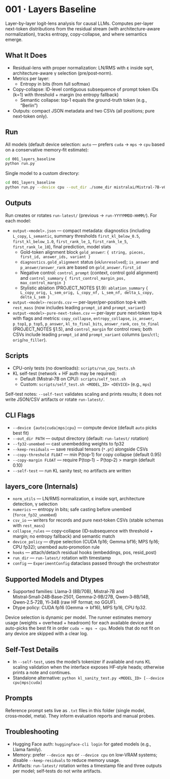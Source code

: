 # 001 · Layers Baseline

Layer-by-layer logit-lens analysis for causal LLMs. Computes per-layer next-token distributions from the residual stream (with architecture-aware normalization), tracks entropy, copy-collapse, and where semantics emerge.

## What It Does

- Residual-lens with proper normalization: LN/RMS with ε inside sqrt, architecture-aware γ selection (pre/post‑norm).
- Metrics per layer:
  - Entropy in bits (from full softmax)
- Copy-collapse: ID-level contiguous subsequence of prompt token IDs (k=1) with threshold + margin (no entropy fallback)
  - Semantic collapse: top‑1 equals the ground-truth token (e.g., “Berlin”)
- Outputs: compact JSON metadata and two CSVs (all positions; pure next‑token only).

## Run

All models (default device selection: `auto` — prefers `cuda` → `mps` → `cpu` based on a conservative memory‑fit estimate):

```bash
cd 001_layers_baseline
python run.py
```

Single model to a custom directory:

```bash
cd 001_layers_baseline
python run.py --device cpu --out_dir ./some_dir mistralai/Mistral-7B-v0.1
```

## Outputs

Run creates or rotates `run-latest/` (previous → `run-YYYYMMDD-HHMM/`). For each model:

- `output-<model>.json` — compact metadata: diagnostics (including `L_copy`, `L_semantic`, summary thresholds `first_kl_below_0.5`, `first_kl_below_1.0`, `first_rank_le_1`, `first_rank_le_5`, `first_rank_le_10`), final prediction, model stats
  - Gold-token alignment block `gold_answer`: `{ string, pieces, first_id, answer_ids, variant }`
  - `diagnostics.gold_alignment` status (`ok`/`unresolved`); `is_answer` and `p_answer/answer_rank` are based on `gold_answer.first_id`
  - Negative control: `control_prompt` (context, control gold alignment) and `control_summary` `{ first_control_margin_pos, max_control_margin }`
  - Stylistic ablation (PROJECT_NOTES §1.9): `ablation_summary` `{ L_copy_orig, L_sem_orig, L_copy_nf, L_sem_nf, delta_L_copy, delta_L_sem }`
- `output-<model>-records.csv` — per-layer/per-position top‑k with `rest_mass` (now includes leading `prompt_id` and `prompt_variant`)
- `output-<model>-pure-next-token.csv` — per-layer pure next‑token top‑k with flags and metrics: `copy_collapse`, `entropy_collapse`, `is_answer`, `p_top1`, `p_top5`, `p_answer`, `kl_to_final_bits`, `answer_rank`, `cos_to_final` (PROJECT_NOTES §1.5), and `control_margin` for control rows; both CSVs include leading `prompt_id` and `prompt_variant` columns (`pos`/`ctl`; `orig`/`no_filler`).

## Scripts

- CPU-only tests (no downloads): `scripts/run_cpu_tests.sh`
- KL self-test (network + HF auth may be required):
  - Default (Mistral‑7B on CPU): `scripts/self_test.sh`
  - Custom: `scripts/self_test.sh <MODEL_ID> <DEVICE>` (e.g., `mps`)

Self-test notes: `--self-test` validates scaling and prints results; it does not write JSON/CSV artifacts or rotate `run-latest/`.

## CLI Flags

- `--device {auto|cuda|mps|cpu}` — compute device (default `auto` picks best fit)
- `--out_dir PATH` — output directory (default: `run-latest/` rotation)
- `--fp32-unembed` — cast unembedding weights to fp32
- `--keep-residuals` — save residual tensors (`*.pt`) alongside CSVs
- `--copy-threshold FLOAT` — min P(top‑1) for copy collapse (default 0.95)
- `--copy-margin FLOAT` — require P(top‑1) − P(top‑2) > margin (default 0.10)
- `--self-test` — run KL sanity test; no artifacts are written

## layers_core (Internals)

- `norm_utils` — LN/RMS normalization, ε inside sqrt, architecture detection, γ selection
- `numerics` — entropy in bits; safe casting before unembed (`force_fp32_unembed`)
- `csv_io` — writers for records and pure next‑token CSVs (stable schemas with `rest_mass`)
- `collapse_rules` — copy‑collapse (ID‑subsequence with threshold + margin; no entropy fallback) and semantic match
- `device_policy` — dtype selection (CUDA fp16; Gemma bf16; MPS fp16; CPU fp32); unembed auto‑promotion rule
- `hooks` — attach/detach residual hooks (embeddings, pos, resid_post)
- `run_dir` — `run-latest/` rotation with timestamp
- `config` — `ExperimentConfig` dataclass passed through the orchestrator

## Supported Models and Dtypes

- Supported families: Llama‑3 (8B/70B), Mistral‑7B and Mistral‑Small‑24B‑Base‑2501, Gemma‑2‑9B/27B, Qwen‑3‑8B/14B, Qwen‑2.5‑72B, Yi‑34B (raw HF format; no GGUF).
- Dtype policy: CUDA fp16 (Gemma → bf16), MPS fp16, CPU fp32.

Device selection is dynamic per model. The runner estimates memory usage (weights + overhead + headroom) for each available device and auto-picks the best fit in order `cuda → mps → cpu`. Models that do not fit on any device are skipped with a clear log.

## Self-Test Details

- In `--self-test`, uses the model’s tokenizer if available and runs KL scaling validation when the interface exposes HF‑style heads; otherwise prints a note and continues.
- Standalone alternative: `python kl_sanity_test.py <MODEL_ID> [--device cpu|mps|cuda]`

## Prompts

Reference prompt sets live as `.txt` files in this folder (single model, cross‑model, meta). They inform evaluation reports and manual probes.

## Troubleshooting

- Hugging Face auth: `huggingface-cli login` for gated models (e.g., Llama family).
- Memory: prefer `--device mps` or `--device cpu` on low‑VRAM systems; disable `--keep-residuals` to reduce memory usage.
- Artifacts: `run-latest/` rotation writes a timestamp file and three outputs per model; self‑tests do not write artifacts.
